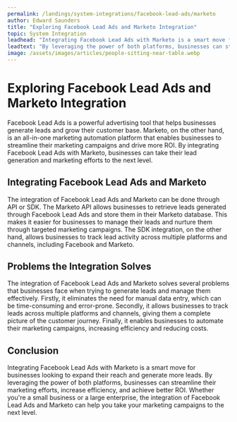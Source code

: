 ```yaml
---
permalink: /landings/system-integrations/facebook-lead-ads/marketo
author: Edward Saunders
title: "Exploring Facebook Lead Ads and Marketo Integration"
topic: System Integration
leadhead: "Integrating Facebook Lead Ads with Marketo is a smart move for businesses looking to expand their reach and generate more leads"
leadtext: "By leveraging the power of both platforms, businesses can streamline their marketing efforts, increase efficiency, and achieve better ROI. Whether you're a small business or a large enterprise, the integration of Facebook Lead Ads and Marketo can help you take your marketing campaigns to the next level."
image: /assets/images/articles/people-sitting-near-table.webp
---
```

<div class="arttext">    <h1>Exploring Facebook Lead Ads and Marketo Integration</h1>
    <p>Facebook Lead Ads is a powerful advertising tool that helps businesses generate leads and grow their customer base. Marketo, on the other hand, is an all-in-one marketing automation platform that enables businesses to streamline their marketing campaigns and drive more ROI. By integrating Facebook Lead Ads with Marketo, businesses can take their lead generation and marketing efforts to the next level.</p>
    <h2>Integrating Facebook Lead Ads and Marketo</h2>
    <p>The integration of Facebook Lead Ads and Marketo can be done through API or SDK. The Marketo API allows businesses to retrieve leads generated through Facebook Lead Ads and store them in their Marketo database. This makes it easier for businesses to manage their leads and nurture them through targeted marketing campaigns. The SDK integration, on the other hand, allows businesses to track lead activity across multiple platforms and channels, including Facebook and Marketo.</p>
    <h2>Problems the Integration Solves</h2>
    <p>The integration of Facebook Lead Ads and Marketo solves several problems that businesses face when trying to generate leads and manage them effectively. Firstly, it eliminates the need for manual data entry, which can be time-consuming and error-prone. Secondly, it allows businesses to track leads across multiple platforms and channels, giving them a complete picture of the customer journey. Finally, it enables businesses to automate their marketing campaigns, increasing efficiency and reducing costs.</p>
    <h2>Conclusion</h2>
    <p>Integrating Facebook Lead Ads with Marketo is a smart move for businesses looking to expand their reach and generate more leads. By leveraging the power of both platforms, businesses can streamline their marketing efforts, increase efficiency, and achieve better ROI. Whether you're a small business or a large enterprise, the integration of Facebook Lead Ads and Marketo can help you take your marketing campaigns to the next level.</p>
</div>